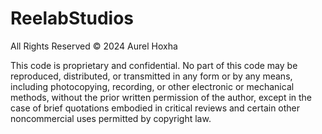 # ReelabStudios

All Rights Reserved © 2024 Aurel Hoxha

This code is proprietary and confidential. No part of this code may be reproduced, distributed, or transmitted
in any form or by any means, including photocopying, recording, or other electronic or mechanical methods, without
the prior written permission of the author, except in the case of brief quotations embodied in critical reviews and
certain other noncommercial uses permitted by copyright law.

